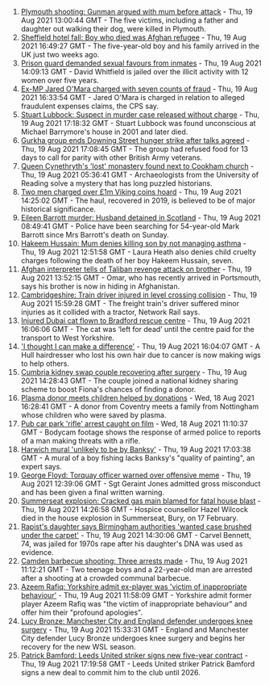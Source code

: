 1. [Plymouth shooting: Gunman argued with mum before attack](https://www.bbc.co.uk/news/uk-england-devon-58260590) - Thu, 19 Aug 2021 13:00:44 GMT - The five victims, including a father and daughter out walking their dog, were killed in Plymouth.
2. [Sheffield hotel fall: Boy who died was Afghan refugee](https://www.bbc.co.uk/news/uk-england-south-yorkshire-58269533) - Thu, 19 Aug 2021 16:49:27 GMT - The five-year-old boy and his family arrived in the UK just two weeks ago.
3. [Prison guard demanded sexual favours from inmates](https://www.bbc.co.uk/news/uk-england-tyne-58268531) - Thu, 19 Aug 2021 14:09:13 GMT - David Whitfield is jailed over the illicit activity with 12 women over five years.
4. [Ex-MP Jared O'Mara charged with seven counts of fraud](https://www.bbc.co.uk/news/uk-england-south-yorkshire-58272878) - Thu, 19 Aug 2021 16:33:54 GMT - Jared O'Mara is charged in relation to alleged fraudulent expenses claims, the CPS say.
5. [Stuart Lubbock: Suspect in murder case released without charge](https://www.bbc.co.uk/news/uk-england-essex-58273900) - Thu, 19 Aug 2021 17:18:32 GMT - Stuart Lubbock was found unconscious at Michael Barrymore's house in 2001 and later died.
6. [Gurkha group ends Downing Street hunger strike after talks agreed](https://www.bbc.co.uk/news/uk-england-hampshire-58274264) - Thu, 19 Aug 2021 17:08:45 GMT - The group had refused food for 13 days to call for parity with other British Army veterans.
7. [Queen Cynethryth's 'lost' monastery found next to Cookham church](https://www.bbc.co.uk/news/uk-england-berkshire-58258647) - Thu, 19 Aug 2021 05:36:41 GMT - Archaeologists from the University of Reading solve a mystery that has long puzzled historians.
8. [Two men charged over £1m Viking coins hoard](https://www.bbc.co.uk/news/uk-england-tyne-58268540) - Thu, 19 Aug 2021 14:25:02 GMT - The haul, recovered in 2019, is believed to be of major historical significance.
9. [Eileen Barrott murder: Husband detained in Scotland](https://www.bbc.co.uk/news/uk-england-leeds-58266900) - Thu, 19 Aug 2021 08:49:41 GMT - Police have been searching for 54-year-old Mark Barrott since Mrs Barrott's death on Sunday.
10. [Hakeem Hussain: Mum denies killing son by not managing asthma](https://www.bbc.co.uk/news/uk-england-birmingham-58269840) - Thu, 19 Aug 2021 12:51:58 GMT - Laura Heath also denies child cruelty charges following the death of her boy Hakeem Hussain, seven.
11. [Afghan interpreter tells of Taliban revenge attack on brother](https://www.bbc.co.uk/news/uk-england-hampshire-58269289) - Thu, 19 Aug 2021 13:52:15 GMT - Omar, who has recently arrived in Portsmouth, says his brother is now in hiding in Afghanistan.
12. [Cambridgeshire: Train driver injured in level crossing collision](https://www.bbc.co.uk/news/uk-england-cambridgeshire-58269427) - Thu, 19 Aug 2021 15:59:28 GMT - The freight train's driver suffered minor injuries as it collided with a tractor, Network Rail says.
13. [Injured Dubai cat flown to Bradford rescue centre](https://www.bbc.co.uk/news/uk-england-leeds-58273901) - Thu, 19 Aug 2021 16:06:06 GMT - The cat was ‘left for dead’ until the centre paid for the transport to West Yorkshire.
14. ['I thought I can make a difference'](https://www.bbc.co.uk/news/uk-england-humber-58274021) - Thu, 19 Aug 2021 16:04:07 GMT - A Hull hairdresser who lost his own hair due to cancer is now making wigs to help others.
15. [Cumbria kidney swap couple recovering after surgery](https://www.bbc.co.uk/news/uk-england-cumbria-58272857) - Thu, 19 Aug 2021 14:28:43 GMT - The couple joined a national kidney sharing scheme to boost Fiona's chances of finding a donor.
16. [Plasma donor meets children helped by donations](https://www.bbc.co.uk/news/uk-england-coventry-warwickshire-58261942) - Wed, 18 Aug 2021 16:28:41 GMT - A donor from Coventry meets a family from Nottingham whose children who were saved by plasma.
17. [Pub car park 'rifle' arrest caught on film](https://www.bbc.co.uk/news/uk-england-norfolk-58258077) - Wed, 18 Aug 2021 11:10:37 GMT - Bodycam footage shows the response of armed police to reports of a man making threats with a rifle.
18. [Harwich mural 'unlikely to be by Banksy'](https://www.bbc.co.uk/news/uk-england-essex-58270629) - Thu, 19 Aug 2021 17:03:38 GMT - A mural of a boy fishing lacks Banksy's "quality of painting", an expert says.
19. [George Floyd: Torquay officer warned over offensive meme](https://www.bbc.co.uk/news/uk-england-devon-58270883) - Thu, 19 Aug 2021 12:39:06 GMT - Sgt Geraint Jones admitted gross misconduct and has been given a final written warning.
20. [Summerseat explosion: Cracked gas main blamed for fatal house blast](https://www.bbc.co.uk/news/uk-england-manchester-58267865) - Thu, 19 Aug 2021 14:26:58 GMT - Hospice counsellor Hazel Wilcock died in the house explosion in Summerseat, Bury, on 17 February.
21. [Rapist's daughter says Birmingham authorities 'wanted case brushed under the carpet'](https://www.bbc.co.uk/news/uk-england-birmingham-58269677) - Thu, 19 Aug 2021 14:30:06 GMT - Carvel Bennett, 74, was jailed for 1970s rape after his daughter's DNA was used as evidence.
22. [Camden barbecue shooting: Three arrests made](https://www.bbc.co.uk/news/uk-england-london-58269628) - Thu, 19 Aug 2021 11:12:21 GMT - Two teenage boys and a 22-year-old man are arrested after a shooting at a crowded communal barbecue.
23. [Azeem Rafiq: Yorkshire admit ex-player was 'victim of inappropriate behaviour'](https://www.bbc.co.uk/sport/cricket/58269449) - Thu, 19 Aug 2021 11:58:09 GMT - Yorkshire admit former player Azeem Rafiq was "the victim of inappropriate behaviour" and offer him their "profound apologies".
24. [Lucy Bronze: Manchester City and England defender undergoes knee surgery](https://www.bbc.co.uk/sport/football/58250277) - Thu, 19 Aug 2021 15:33:31 GMT - England and Manchester City defender Lucy Bronze undergoes knee surgery and begins her recovery for the new WSL season.
25. [Patrick Bamford: Leeds United striker signs new five-year contract](https://www.bbc.co.uk/sport/football/58268416) - Thu, 19 Aug 2021 17:19:58 GMT - Leeds United striker Patrick Bamford signs a new deal to commit him to the club until 2026.

